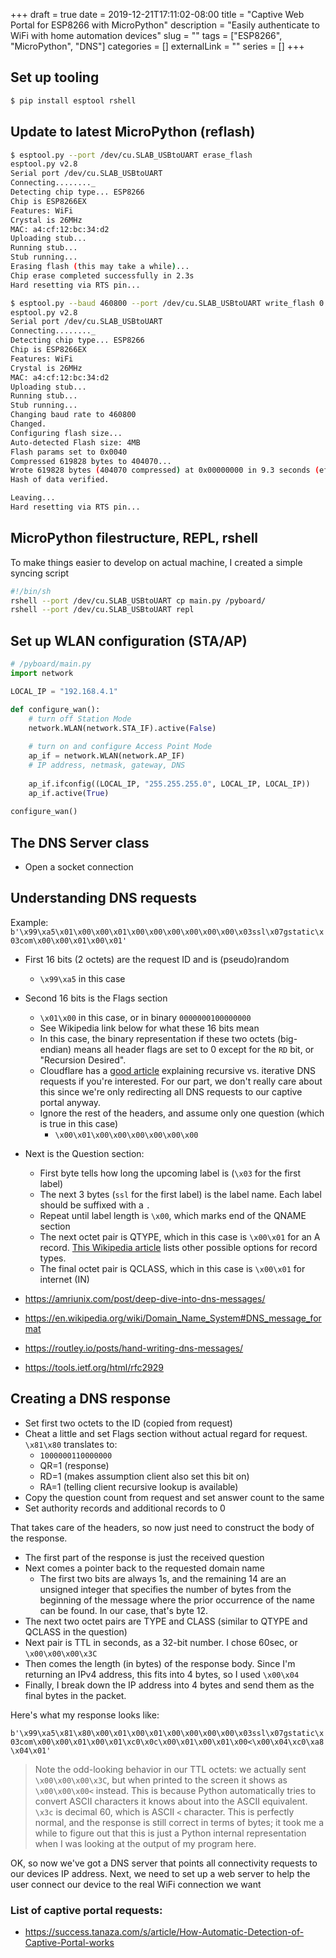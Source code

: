 +++ 
draft = true
date = 2019-12-21T17:11:02-08:00
title = "Captive Web Portal for ESP8266 with MicroPython"
description = "Easily authenticate to WiFi with home automation devices"
slug = "" 
tags = ["ESP8266", "MicroPython", "DNS"]
categories = []
externalLink = ""
series = []
+++

## Set up tooling

```sh
$ pip install esptool rshell
```

## Update to latest MicroPython (reflash)

```sh
$ esptool.py --port /dev/cu.SLAB_USBtoUART erase_flash
esptool.py v2.8
Serial port /dev/cu.SLAB_USBtoUART
Connecting........_
Detecting chip type... ESP8266
Chip is ESP8266EX
Features: WiFi
Crystal is 26MHz
MAC: a4:cf:12:bc:34:d2
Uploading stub...
Running stub...
Stub running...
Erasing flash (this may take a while)...
Chip erase completed successfully in 2.3s
Hard resetting via RTS pin...
```

```sh
$ esptool.py --baud 460800 --port /dev/cu.SLAB_USBtoUART write_flash 0 esp8266-20191220-v1.12.bin
esptool.py v2.8
Serial port /dev/cu.SLAB_USBtoUART
Connecting........_
Detecting chip type... ESP8266
Chip is ESP8266EX
Features: WiFi
Crystal is 26MHz
MAC: a4:cf:12:bc:34:d2
Uploading stub...
Running stub...
Stub running...
Changing baud rate to 460800
Changed.
Configuring flash size...
Auto-detected Flash size: 4MB
Flash params set to 0x0040
Compressed 619828 bytes to 404070...
Wrote 619828 bytes (404070 compressed) at 0x00000000 in 9.3 seconds (effective 534.0 kbit/s)...
Hash of data verified.

Leaving...
Hard resetting via RTS pin...
```

## MicroPython filestructure, REPL, rshell

To make things easier to develop on actual machine, I created a simple syncing script

```sh
#!/bin/sh
rshell --port /dev/cu.SLAB_USBtoUART cp main.py /pyboard/
rshell --port /dev/cu.SLAB_USBtoUART repl
```

## Set up WLAN configuration (STA/AP)

```python
# /pyboard/main.py
import network

LOCAL_IP = "192.168.4.1"

def configure_wan():
    # turn off Station Mode
    network.WLAN(network.STA_IF).active(False)
    
    # turn on and configure Access Point Mode
    ap_if = network.WLAN(network.AP_IF)
    # IP address, netmask, gateway, DNS
    
    ap_if.ifconfig((LOCAL_IP, "255.255.255.0", LOCAL_IP, LOCAL_IP))
    ap_if.active(True)
  
configure_wan()
```

## The DNS Server class

- Open a socket connection

## Understanding DNS requests

Example:
`b'\x99\xa5\x01\x00\x00\x01\x00\x00\x00\x00\x00\x00\x03ssl\x07gstatic\x03com\x00\x00\x01\x00\x01'`

- First 16 bits (2 octets) are the request ID and is (pseudo)random
  - `\x99\xa5` in this case
- Second 16 bits is the Flags section
  - `\x01\x00` in this case, or in binary `0000000100000000`
  - See Wikipedia link below for what these 16 bits mean
  - In this case, the binary representation if these two octets (big-endian) means all header flags are set to 0 except for the `RD` bit, or "Recursion Desired".
  - Cloudflare has a [good article](https://www.cloudflare.com/learning/dns/what-is-recursive-dns/) explaining recursive vs. iterative DNS requests if you're interested. For our part, we don't really care about this since we're only redirecting all DNS requests to our captive portal anyway.
  - Ignore the rest of the headers, and assume only one question (which is true in this case)
    - `\x00\x01\x00\x00\x00\x00\x00\x00`
- Next is the Question section:
  - First byte tells how long the upcoming label is (`\x03` for the first label)
  - The next 3 bytes (`ssl` for the first label) is the label name. Each label should be suffixed with a `.`
  - Repeat until label length is `\x00`, which marks end of the QNAME section
  - The next octet pair is QTYPE, which in this case is `\x00\x01` for an A record. [This Wikipedia article](https://en.wikipedia.org/wiki/List_of_DNS_record_types) lists other possible options for record types.
  - The final octet pair is QCLASS, which in this case is `\x00\x01` for internet (IN)

- https://amriunix.com/post/deep-dive-into-dns-messages/
- https://en.wikipedia.org/wiki/Domain_Name_System#DNS_message_format
- https://routley.io/posts/hand-writing-dns-messages/
- https://tools.ietf.org/html/rfc2929


## Creating a DNS response

- Set first two octets to the ID (copied from request)
- Cheat a little and set Flags section without actual regard for request. `\x81\x80` translates to:
  - `1000000110000000`
  - QR=1 (response)
  - RD=1 (makes assumption client also set this bit on)
  - RA=1 (telling client recursive lookup is available)
- Copy the question count from request and set answer count to the same
- Set authority records and additional records to 0

That takes care of the headers, so now just need to construct the body of the response. 
- The first part of the response is just the received question
- Next comes a pointer back to the requested domain name
  - The first two bits are always 1s, and the remaining 14 are an unsigned integer that specifies the number of bytes from the beginning of the message where the prior occurrence of the name can be found. In our case, that's byte 12.
- The next two octet pairs are TYPE and CLASS (similar to QTYPE and QCLASS in the question)
- Next pair is TTL in seconds, as a 32-bit number. I chose 60sec, or `\x00\x00\x00\x3C`
- Then comes the length (in bytes) of the response body. Since I'm returning an IPv4 address, this fits into 4 bytes, so I used `\x00\x04`
- Finally, I break down the IP address into 4 bytes and send them as the final bytes in the packet.

Here's what my response looks like:

`b'\x99\xa5\x81\x80\x00\x01\x00\x01\x00\x00\x00\x00\x03ssl\x07gstatic\x03com\x00\x00\x01\x00\x01\xc0\x0c\x00\x01\x00\x01\x00<\x00\x04\xc0\xa8\x04\x01'
`

>Note the odd-looking behavior in our TTL octets: we actually sent `\x00\x00\x00\x3C`, but when printed to the screen it shows as `\x00\x00\x00<` instead. This is because Python automatically tries to convert ASCII characters it knows about into the ASCII equivalent. `\x3c` is decimal 60, which is ASCII `<` character. This is perfectly normal, and the response is still correct in terms of bytes; it took me a while to figure out that this is just a Python internal representation when I was looking at the output of my program here.

OK, so now we've got a DNS server that points all connectivity requests to our devices IP address. Next, we need to set up a web server to help the user connect our device to the real WiFi connection we want

### List of captive portal requests:

- https://success.tanaza.com/s/article/How-Automatic-Detection-of-Captive-Portal-works

